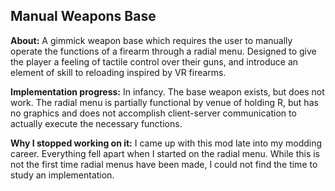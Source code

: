 ## Manual Weapons Base

**About:**
A gimmick weapon base which requires the user to manually operate the functions of a firearm through a radial menu. Designed to give the player a feeling of tactile control over their guns, and introduce an element of skill to reloading inspired by VR firearms.

**Implementation progress:**
In infancy. The base weapon exists, but does not work. The radial menu is partially functional by venue of holding R, but has no graphics and does not accomplish client-server communication to actually execute the necessary functions.

**Why I stopped working on it:**
I came up with this mod late into my modding career. Everything fell apart when I started on the radial menu. While this is not the first time radial menus have been made, I could not find the time to study an implementation.
